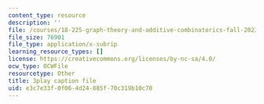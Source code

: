 ```yaml
---
content_type: resource
description: ''
file: /courses/18-225-graph-theory-and-additive-combinatorics-fall-2023/DUA6lk7X2VY_captions.vtt
file_size: 76901
file_type: application/x-subrip
learning_resource_types: []
license: https://creativecommons.org/licenses/by-nc-sa/4.0/
ocw_type: OCWFile
resourcetype: Other
title: 3play caption file
uid: e3c7e33f-0f06-4d24-885f-70c319b10c70
---
```

